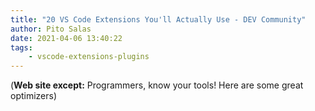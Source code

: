 ```yaml
---
title: "20 VS Code Extensions You'll Actually Use - DEV Community"
author: Pito Salas
date: 2021-04-06 13:40:22
tags:
    - vscode-extensions-plugins
---
```



(**Web site except:** Programmers, know your tools! Here are some great optimizers) 
